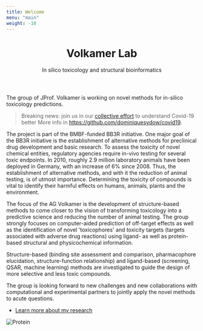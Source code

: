 ```yaml
---
title: Welcome
menu: "main"
weight: -10
---
```


<div class="content">
    <header>
        <h1>Volkamer Lab</h1>
        <p>In silico toxicology and structural bioinformatics</p>
    </header>

The group of JProf. Volkamer is working on novel methods for in-silico toxicology predictions.

> Breaking news: join us in our [collective effort](https://github.com/volkamerlab/covid19-SBapproach) to understand Covid-19 better
More info in https://github.com/dominiquesydow/covid19.


The project is part of the BMBF-funded BB3R initiative. One major goal of the BB3R initiative is the establishment of alternative methods for preclinical drug development and basic research. To assess the toxicity of novel chemical entities, regulatory agencies require in-vivo testing for several toxic endpoints. In 2010, roughly 2.9 million laboratory animals have been deployed in Germany, with an increase of 6% since 2008. Thus, the establishment of alternative methods, and with it the reduction of animal testing, is of utmost importance. Determining the toxicity of compounds is vital to identify their harmful effects on humans, animals, plants and the environment.

The focus of the AG Volkamer is the development of structure-based methods to come closer to the vision of transforming toxicology into a predictive science and reducing the number of animal testing. The group strongly focuses on computer-aided prediction of off-target effects as well as the identification of novel 'toxicophores' and toxicity targets (targets associated with adverse drug reactions) using ligand- as well as protein-based structural and physicochemical information.

Structure-based (binding site assessment and comparison, pharmacophore elucidation, structure-function relationship) and ligand-based (screening, QSAR, machine learning) methods are investigated to guide the design of more selective and less toxic compounds.

The group is looking forward to new challenges and new collaborations with computational and experimental partners to jointly apply the novel methods to acute questions.

<ul class="actions">
    <li><a href="/research" class="button big">Learn more about my research</a></li>
</ul>

</div>
<span class="image object">
    <img src="/images/benzothiazine.png" alt="Protein" />
</span>